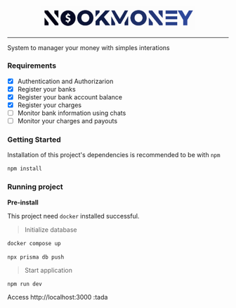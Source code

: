 <p align="center">
  <img src="https://github.com/acmesquita/nookmoney/blob/main/public/assets/logo.png" alt="nookmoney" width="350px" />
</p>

---

System to manager your money with simples interations

### Requirements

- [x] Authentication and Authorizarion
- [x] Register your banks
- [x] Register your bank account balance
- [x] Register your charges
- [ ] Monitor bank information using chats
- [ ] Monitor your charges and payouts

### Getting Started

Installation of this project's dependencies is recommended to be with `npm`

```bash
npm install
```

### Running project

**Pre-install**

This project need `docker` installed successful.

> Initialize database

```bash
docker compose up
```
```
npx prisma db push
```

> Start application

```bash
npm run dev

```

Access http://localhost:3000 :tada
